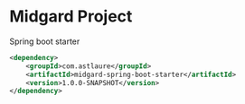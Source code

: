 # Midgard Project

Spring boot starter

```xml
<dependency>
    <groupId>com.astlaure</groupId>
    <artifactId>midgard-spring-boot-starter</artifactId>
    <version>1.0.0-SNAPSHOT</version>
</dependency>
```
